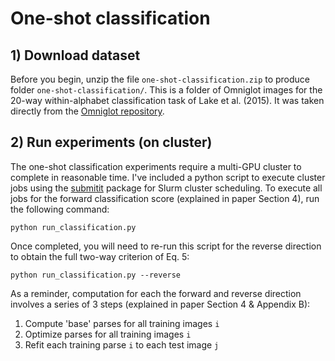 # One-shot classification

## 1) Download dataset
Before you begin, unzip the file `one-shot-classification.zip` to produce folder `one-shot-classification/`. This is a folder of Omniglot images for the 20-way within-alphabet classification task of Lake et al. (2015). It was taken directly from the [Omniglot repository](https://github.com/brendenlake/omniglot/tree/master/python/one-shot-classification).

## 2) Run experiments (on cluster)
The one-shot classification experiments require a multi-GPU cluster to complete in reasonable time. I've included a python script to execute cluster jobs using the [submitit](https://github.com/facebookincubator/submitit) package for Slurm cluster scheduling. To execute all jobs for the forward classification score (explained in paper Section 4), run the following command:

```
python run_classification.py
```

Once completed, you will need to re-run this script for the reverse direction to obtain the full two-way criterion of Eq. 5:

```
python run_classification.py --reverse
```

As a reminder, computation for each the forward and reverse direction involves a series of 3 steps (explained in paper Section 4 & Appendix B):
1. Compute 'base' parses for all training images `i`
2. Optimize parses for all training images `i`
3. Refit each training parse `i` to each test image `j`